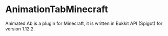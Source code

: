 # AnimationTabMinecraft
Animated Ab is a plugin for Minecraft, it is written in Bukkit API (Spigot) for version 1.12.2.
